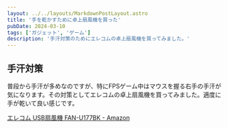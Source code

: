 ```yaml
---
layout: ../../layouts/MarkdownPostLayout.astro
title: '手を乾かすために卓上扇風機を買った'
pubDate: 2024-03-10
tags: ['ガジェット', 'ゲーム']
description: '手汗対策のためにエレコムの卓上扇風機を買ってみました。'
---
```


## 手汗対策

普段から手汗が多めなのですが、特にFPSゲーム中はマウスを握る右手の手汗が気になります。その対策としてエレコムの卓上扇風機を買ってみました。適度に手が乾いて良い感じです。

[エレコム USB扇風機 FAN-U177BK - Amazon](https://amzn.asia/d/0uHAF6U)
